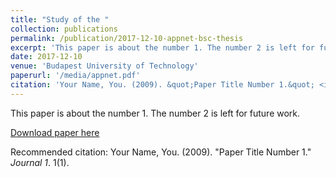 ```yaml
---
title: "Study of the "
collection: publications
permalink: /publication/2017-12-10-appnet-bsc-thesis
excerpt: 'This paper is about the number 1. The number 2 is left for future work.'
date: 2017-12-10
venue: 'Budapest University of Technology'
paperurl: '/media/appnet.pdf'
citation: 'Your Name, You. (2009). &quot;Paper Title Number 1.&quot; <i>Journal 1</i>. 1(1).'
---
```

This paper is about the number 1. The number 2 is left for future work.

[Download paper here](http://academicpages.github.io/files/AppNet-thesis.pdf)

Recommended citation: Your Name, You. (2009). "Paper Title Number 1." <i>Journal 1</i>. 1(1).